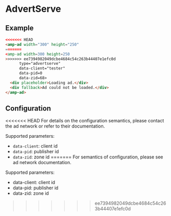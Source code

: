 <!---
Copyright 2015 The AMP HTML Authors. All Rights Reserved.

Licensed under the Apache License, Version 2.0 (the "License");
you may not use this file except in compliance with the License.
You may obtain a copy of the License at

      http://www.apache.org/licenses/LICENSE-2.0

Unless required by applicable law or agreed to in writing, software
distributed under the License is distributed on an "AS-IS" BASIS,
WITHOUT WARRANTIES OR CONDITIONS OF ANY KIND, either express or implied.
See the License for the specific language governing permissions and
limitations under the License.
-->

# AdvertServe

## Example

```html
<<<<<<< HEAD
<amp-ad width="300" height="250"
=======
<amp-ad width=300 height=250
>>>>>>> ee7394982049dcbe4684c54c263b44407e1efc0d
      type="advertserve"
      data-client="tester"
      data-pid=0
      data-zid=68>
  <div placeholder>Loading ad.</div>
  <div fallback>Ad could not be loaded.</div>
</amp-ad>
```

## Configuration

<<<<<<< HEAD
For details on the configuration semantics, please contact the ad network or refer to their documentation. 

Supported parameters:

- `data-client`: client id
- `data-pid`: publisher id
- `data-zid`: zone id
=======
For semantics of configuration, please see ad network documentation.

Supported parameters:

- data-client: client id
- data-pid: publisher id
- data-zid: zone id
>>>>>>> ee7394982049dcbe4684c54c263b44407e1efc0d
